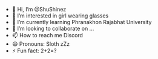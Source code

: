 - 👋 Hi, I’m @ShuShinez
- 👀 I’m interested in girl wearing glasses
- 🌱 I’m currently learning Phranakhon Rajabhat University 
- 💞️ I’m looking to collaborate on ...
- 📫 How to reach me Discord
- 😄 Pronouns: Sloth zZz
- ⚡ Fun fact: 2+2=?

<!---
ShuShinez/ShuShinez is a ✨ special ✨ repository because its `README.md` (this file) appears on your GitHub profile.
You can click the Preview link to take a look at your changes.
--->
